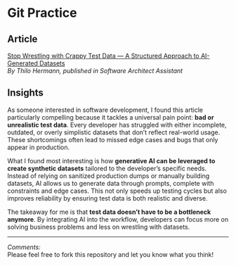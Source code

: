 # Git Practice

## Article

[Stop Wrestling with Crappy Test Data — A Structured Approach to AI-Generated Datasets](https://medium.com/software-architect-assistant/stop-wrestling-with-crappy-test-data-a-structured-approach-to-ai-generated-datasets-5a3c9b19a21a)  
*By Thilo Hermann, published in Software Architect Assistant*

## Insights

As someone interested in software development, I found this article particularly compelling because it tackles a universal pain point: **bad or unrealistic test data**. Every developer has struggled with either incomplete, outdated, or overly simplistic datasets that don’t reflect real-world usage. These shortcomings often lead to missed edge cases and bugs that only appear in production.

What I found most interesting is how **generative AI can be leveraged to create synthetic datasets** tailored to the developer’s specific needs. Instead of relying on sanitized production dumps or manually building datasets, AI allows us to generate data through prompts, complete with constraints and edge cases. This not only speeds up testing cycles but also improves reliability by ensuring test data is both realistic and diverse.

The takeaway for me is that **test data doesn’t have to be a bottleneck anymore**. By integrating AI into the workflow, developers can focus more on solving business problems and less on wrestling with datasets.

---

*Comments:*  
Please feel free to fork this repository and let you know what you think!

